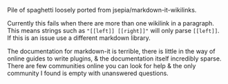 Pile of spaghetti loosely ported from jsepia/markdown-it-wikilinks.

Currently this fails when there are more than one wikilink in a paragraph. This means strings such as `"[[left]] [[right]]"` will only parse `[[left]]`. If this is an issue use a different markdown library.

The documentation for markdown-it is terrible, there is little in the way of online guides to write plugins, & the documentation itself incredibly sparse. There are few communities online you can look for help & the only community I found is empty with unanswered questions.

